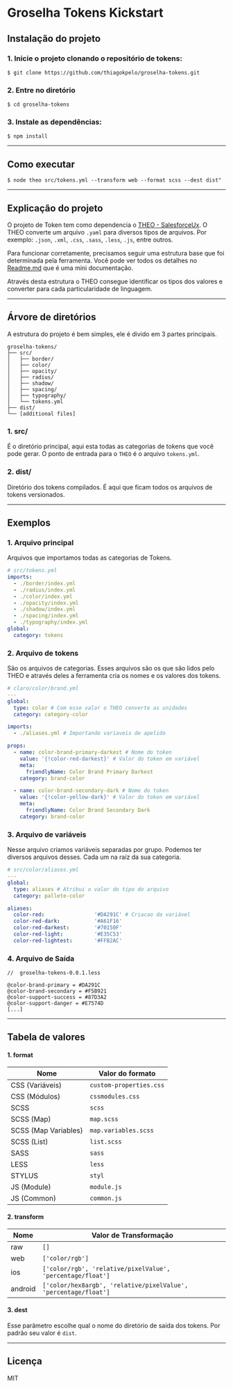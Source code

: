 # Groselha Tokens Kickstart

## Instalação do projeto

### 1. Inicie o projeto clonando o repositório de tokens:
`$ git clone https://github.com/thiagokpelo/groselha-tokens.git`

### 2. Entre no diretório

`$ cd groselha-tokens`

### 3. Instale as dependências:
`$ npm install`

---

## Como executar

```
$ node theo src/tokens.yml --transform web --format scss --dest dist"
```

---

## Explicação do projeto
O projeto de Token tem como dependencia o [THEO - SalesforceUx](https://github.com/salesforce-ux/theo). O THEO converte um arquivo `.yaml` para diversos tipos de arquivos. Por exemplo: `.json`, `.xml`, `.css`, `.sass`, `.less`, `.js`, entre outros.

Para funcionar corretamente, precisamos seguir uma estrutura base que foi determinada pela ferramenta. Você pode ver todos os detalhes no [Readme.md](https://github.com/salesforce-ux/theo) que é uma mini documentação.

Através desta estrutura o THEO consegue identificar os tipos dos valores e converter para cada particularidade de linguagem.

---

## Árvore de diretórios
A estrutura do projeto é bem simples, ele é divido em 3 partes principais.


```
groselha-tokens/
├── src/
│   ├── border/
│   ├── color/
│   ├── opacity/
│   ├── radius/
│   ├── shadow/
│   ├── spacing/
│   ├── typography/
│   └── tokens.yml
├── dist/
└── [additional files]
```

### 1. src/
É o diretório principal, aqui esta todas as categorias de tokens que você pode gerar. O ponto de entrada para o `THEO` é o arquivo `tokens.yml`.

### 2. dist/
Diretório dos tokens compilados. É aqui que ficam todos os arquivos de tokens versionados.

---

## Exemplos

### 1. Arquivo principal
Arquivos que importamos todas as categorias de Tokens.
```yml
# src/tokens.yml
imports:
  - ./border/index.yml
  - ./radius/index.yml
  - ./color/index.yml
  - ./opacity/index.yml
  - ./shadow/index.yml
  - ./spacing/index.yml
  - ./typography/index.yml
global:
  category: tokens
```

### 2. Arquivo de tokens
São os arquivos de categorias. Esses arquivos são os que são lidos pelo THEO e através deles a ferramenta cria os nomes e os valores dos tokens.

```yml
# claro/color/brand.yml
---
global:
  type: color # Com esse valor o THEO converte as unidades
  category: category-color

imports:
  - ./aliases.yml # Importando variaveis de apelido

props:
  - name: color-brand-primary-darkest # Nome do token
    value: '{!color-red-darkest}' # Valor do token em variável
    meta:
      friendlyName: Color Brand Primary Darkest
    category: brand-color

  - name: color-brand-secondary-dark # Nome do token
    value: '{!color-yellow-dark}' # Valor do token em variável
    meta:
      friendlyName: Color Brand Secondary Dark
    category: brand-color
```

### 3. Arquivo de variáveis
Nesse arquivo criamos variáveis separadas por grupo. Podemos ter diversos arquivos desses. Cada um na raíz da sua categoria.

```yml
# src/color/aliases.yml
---
global:
  type: aliases # Atribui o valor do tipo do arquivo
  category: pallete-color

aliases:
  color-red:                '#DA291C' # Criacao da variável
  color-red-dark:           '#A61F16'
  color-red-darkest:        '#70150F'
  color-red-light:          '#E35C53'
  color-red-lightest:       '#FFB2AC'
```

### 4. Arquivo de Saída

```less
//  groselha-tokens-0.0.1.less

@color-brand-primary = #DA291C
@color-brand-secondary = #F5B921
@color-support-success = #87D3A2
@color-support-danger = #E7574D
[...]
```

---

## Tabela de valores

#### 1. format
Nome            | Valor do formato
-------------------- | ----------------------
CSS (Variáveis)      | `custom-properties.css`
CSS (Módulos)        | `cssmodules.css`
SCSS                 | `scss`
SCSS (Map)           | `map.scss`
SCSS (Map Variables) | `map.variables.scss`
SCSS (List)          | `list.scss`
SASS                 | `sass`
LESS                 | `less`
STYLUS               | `styl`
JS (Module)          | `module.js`
JS (Common)          | `common.js`

#### 2. transform
Nome    | Valor de Transformação
------- | ----------------------
raw     | `[]`
web     | `['color/rgb']`
ios     | `['color/rgb', 'relative/pixelValue', 'percentage/float']`
android | `['color/hex8argb', 'relative/pixelValue', 'percentage/float']`

#### 3. dest
Esse parâmetro escolhe qual o nome do diretório de saída dos tokens. Por padrão seu valor é `dist`.

---

## Licença
MIT
